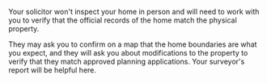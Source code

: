 Your solicitor won't inspect your home in person and will need to work with you to verify that the official records of the home
 match the physical property.
 
They may ask you to confirm on a map that the home boundaries are what you expect, and they will ask you about 
 modifications to the property to verify that they match approved planning applications. Your surveyor's report will be
 helpful here.
 
